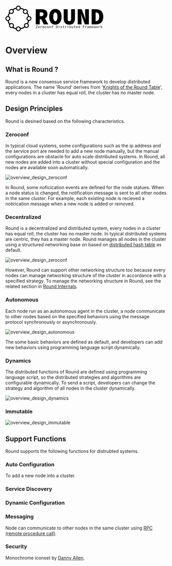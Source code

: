 ![overview_design_zeroconf](./img/round_logo.png)

# Overview

## What is Round ?

Round is a new consensus service framework to develop distributed applications. The name 'Round' derives from '[Knights of the Round Table](http://en.wikipedia.org/wiki/Round_Table)', every nodes in a cluster has equal roll, the cluster has no master node.

## Design Principles

Round is desined based on the following characteristics.

### Zeroconf

In typical cloud systems, some configurations such as the ip address and the service port are needed to add a new node manually, but the manual configurations are obstacle for auto scale distributed systems. In Round, all new nodes are added into a cluster without special configuration and the nodes are available soon automatically.

![overview_design_zeroconf](/img/overview_design_zeroconf.svg)

In Round, some noficication events are defined for the node statues. When a node status is changed, the notification message is sent to all other nodes  in the same cluster. For example, each existing node is recieved a notirication message when a new node is added or removed.

### Decentralized

Round is a decentralized and distributed system, every nodes in a cluster has equal roll, the cluster has no master node. In typical distributed systems are centric, they has a master node. Round manages all nodes in the cluster using a structured networking base on based on [distributed hash table](http://en.wikipedia.org/wiki/Distributed_hash_table) as default.

![overview_design_zeroconf](/img/overview_design_decentralized.svg)

However, Round can support other networking structure too because every nodes can manage networking structure of the cluster in accordance with a specified strategy. To manage the networking structure in Round, see the related section in [Round Internals](./round_internals.md).

### Autonomous

Each node run as an autonomous agent in the cluster, a node communicate to other nodes based on the specified behaviors using the message protocol synchronously or asynchronously.

![overview_design_autonomous](/img/overview_design_autonomous.svg)

The some basic behaviors are defined as default, and developers can add new behaviors using programming language script dynamically.

### Dynamics

The distributed functions of Round are defined using programming language script, so the distributed strategies and algorithms are configurable dynamically. To send a script, developers can change the strategy and algorithm of all nodes in the cluster dynamically.

![overview_design_dynamics](/img/overview_design_dynamics.svg)

### Immutable

![overview_design_immutable](/img/overview_design_immutable.svg)

## Support Functions

Round supports the following functions for distrubted systems.

### Auto Configuration

To add a new node into a cluster.

### Service Discovery

### Dynamic Configuration

### Messaging

Node can communicate to other nodes in the same cluster using [RPC (remote procedure call)](http://en.wikipedia.org/wiki/Remote_procedure_call).

### Security









Monochrome iconset by [Danny Allen](http://dannya.org).
